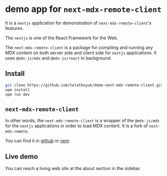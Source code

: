 # demo app for `next-mdx-remote-client`

It is a `nextjs` application for demonstration of `next-mdx-remote-client`'s features.

The `nextjs` is one of the React Framework for the Web. 

The `next-mdx-remote-client` is a package for compiling and running any MDX content on both server side and client side for `nextjs` applications. It uses `@mdx-js/mdx` and `@mdx-js/react` in background.

## Install
```bash
git clone https://github.com/talatkuyuk/demo-next-mdx-remote-client.git
npm install
npm run dev
```

## `next-mdx-remote-client`
In other words, the `next-mdx-remote-client` is a wrapper of the `@mdx-js/mdx` for the `nextjs` applications in order to load MDX content. It is a fork of `next-mdx-remote`.

You can find it in [github](https://github.com/ipikuka/next-mdx-remote-client) or [npm](https://www.npmjs.com/package/next-mdx-remote-client)

## Live demo
You can reach a living web site at the about section in the sidebar.